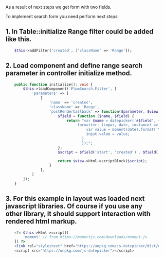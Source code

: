 As a result of next steps we get form with two fields.

To implement search form you need perform next steps:

## 1. In Table::initialize Range filter could be added like this.
```php
	$this->addFilter('created', ['className' => 'Range']);
```

## 2. Load component and define range search parameter in controller initialize method.

```php
    public function initialize(): void {
        $this->loadComponent('PlumSearch.Filter', [
            'parameters' => [
				[
					'name' => 'created',
					'className' => 'Range',
					'postRenderCallback' => function($parameter, $view) {
						$field = function ($name, $field) {
							return "var $name = datepicker('#$field', { id: 1,
								 formatter: (input, date, instance) => {
									 var value = moment(date).format('YYYY-MM-DD');
									 input.value = value;
								   }
								   });";
						};
						$script = $field('start', 'created') . $field('end', 'created-to');

						return $view->Html->scriptBlock($script);
					}
				],
            ]
        ]);
	}
```

## 3. For this example in layout was loaded next javascript libraries. Of course if you use any other library, it should support interaction with rendered html markup.

```php
    <?= $this->Html->script([
		'moment' // from https://momentjs.com/downloads/moment.js
	]) ?>
    <link rel="stylesheet" href="https://unpkg.com/js-datepicker/dist/datepicker.min.css">
    <script src="https://unpkg.com/js-datepicker"></script>

```
